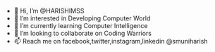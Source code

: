 - 👋 Hi, I’m @HARISHIMSS
- 👀 I’m interested in Developing Computer World
- 🌱 I’m currently learning Computer Intelligence
- 💞️ I’m looking to collaborate on Coding Warriors
- 📫 Reach me on facebook,twitter,instagram,linkedin @smuniharish

<!---
HARISHIMSS/HARISHIMSS is a ✨ special ✨ repository because its `README.md` (this file) appears on your GitHub profile.
You can click the Preview link to take a look at your changes.
--->
